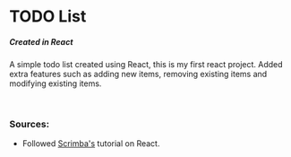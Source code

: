 <h1>TODO List</h1>
<h5>Created in React</h5>
<p>A simple todo list created using React, this is my first react project. Added extra features such as adding new items, removing existing items and modifying existing items.</p>

<br>

<h3>Sources:</h3>
<ul>
  <li>Followed <a href="https://scrimba.com/g/glearnreact" target="_blank">Scrimba's</a> tutorial on React.</li>
</ul>

